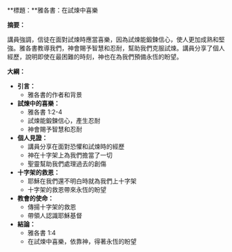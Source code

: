 **標題：**雅各書：在試煉中喜樂

**摘要：**

講員強調，信徒在面對試煉時應當喜樂，因為試煉能鍛鍊信心，使人更加成熟和堅強。雅各書教導我們，神會賜予智慧和忍耐，幫助我們克服試煉。講員分享了個人經歷，說明即使在最困難的時刻，神也在為我們預備永恆的盼望。

**大綱：**

* **引言：**
    * 雅各書的作者和背景
* **試煉中的喜樂：**
    * 雅各書 1:2-4
    * 試煉能鍛鍊信心，產生忍耐
    * 神會賜予智慧和忍耐
* **個人見證：**
    * 講員分享在面對恐懼和試煉時的經歷
    * 神在十字架上為我們擔當了一切
    * 聖靈幫助我們處理過去的創傷
* **十字架的救恩：**
    * 耶穌在我們還不明白時就為我們上十字架
    * 十字架的救恩帶來永恆的盼望
* **教會的使命：**
    * 傳揚十字架的救恩
    * 帶領人認識耶穌基督
* **結論：**
    * 雅各書 1:4
    * 在試煉中喜樂，依靠神，得著永恆的盼望